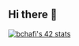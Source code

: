 ## Hi there 👋
<a style="textalign:center" href="https://github.com/oakoudad/badge42"><img src="https://badge.mediaplus.ma/levi/bchafi" alt="bchafi's 42 stats" /></a>

<!--
**Bader-Chafi/Bader-Chafi** is a ✨ _special_ ✨ repository because its `README.md` (this file) appears on your GitHub profile.


- 🔭 I’m currently working on ...
- 🌱 I’m currently learning ...
- 👯 I’m looking to collaborate on ...
- 🤔 I’m looking for help with ...
- 💬 Ask me about ...
- 📫 How to reach me: ...
- 😄 Pronouns: ...
- ⚡ Fun fact: ...
-->
